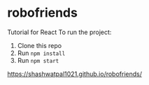 # robofriends
Tutorial for React
To run the project:

1. Clone this repo
2. Run `npm install`
3. Run `npm start`


https://shashwatpal1021.github.io/robofriends/

